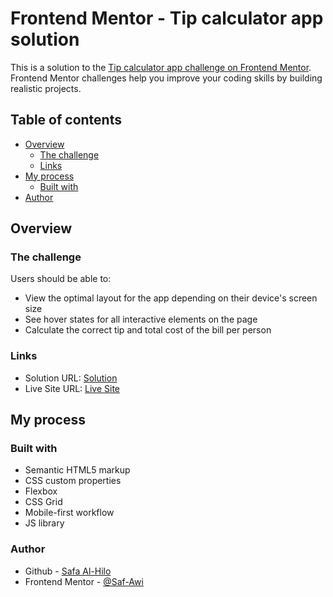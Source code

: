 # Frontend Mentor - Tip calculator app solution

This is a solution to the [Tip calculator app challenge on Frontend Mentor](https://www.frontendmentor.io/challenges/tip-calculator-app-ugJNGbJUX). Frontend Mentor challenges help you improve your coding skills by building realistic projects.

## Table of contents

- [Overview](#overview)
  - [The challenge](#the-challenge)
  - [Links](#links)
- [My process](#my-process)
  - [Built with](#built-with)
- [Author](#author)



## Overview

### The challenge

Users should be able to:

- View the optimal layout for the app depending on their device's screen size
- See hover states for all interactive elements on the page
- Calculate the correct tip and total cost of the bill per person



### Links

- Solution URL: [Solution](https://github.com/Saf-Awi/tip-calculator-app)
- Live Site URL: [Live Site](https://saf-awi.github.io/tip-calculator-app/)

## My process

### Built with

- Semantic HTML5 markup
- CSS custom properties
- Flexbox
- CSS Grid
- Mobile-first workflow
- JS library




### Author 
- Github - [Safa Al-Hilo](https://github.com/Saf-Awi)
- Frontend Mentor - [@Saf-Awi](https://www.frontendmentor.io/profile/Saf-Awi)
